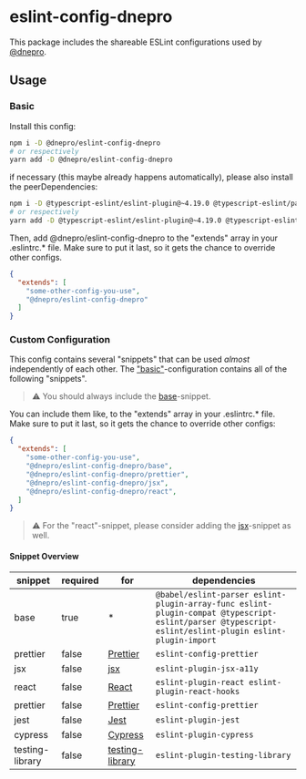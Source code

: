 # eslint-config-dnepro

This package includes the shareable ESLint configurations used by [@dnepro](https://github.com/dnepro).

## Usage

### Basic

Install this config:

```bash
npm i -D @dnepro/eslint-config-dnepro
# or respectively
yarn add -D @dnepro/eslint-config-dnepro
```

if necessary (this maybe already happens automatically), please also install the peerDependencies:

```bash
npm i -D @typescript-eslint/eslint-plugin@~4.19.0 @typescript-eslint/parser@~4.19.0 @babel/eslint-parser@~7.13.10 eslint@~7.23.0 eslint-config-prettier@~8.1.0 eslint-plugin-array-func@~3.1.7 eslint-plugin-compat@~3.9.0 eslint-plugin-cypress@~2.11.2 eslint-plugin-import@~2.22.1 eslint-plugin-jest@~24.3.2 eslint-plugin-jsdoc@~32.3.0 eslint-plugin-jsx-a11y@~6.4.1 eslint-plugin-react@~7.23.1 eslint-plugin-react-hooks@~4.2.0 eslint-plugin-testing-library@~3.10.2
# or respectively
yarn add -D @typescript-eslint/eslint-plugin@~4.19.0 @typescript-eslint/parser@~4.19.0 @babel/eslint-parser@~7.13.10 eslint@~7.23.0 eslint-config-prettier@~8.1.0 eslint-plugin-array-func@~3.1.7 eslint-plugin-compat@~3.9.0 eslint-plugin-cypress@~2.11.2 eslint-plugin-import@~2.22.1 eslint-plugin-jest@~24.3.2 eslint-plugin-jsdoc@~32.3.0 eslint-plugin-jsx-a11y@~6.4.1 eslint-plugin-react@~7.23.1 eslint-plugin-react-hooks@~4.2.0 eslint-plugin-testing-library@~3.10.2
```

Then, add @dnepro/eslint-config-dnepro to the "extends" array in your .eslintrc.* file. Make sure to put it last, so it gets the chance to override other configs.

```json
{
  "extends": [
    "some-other-config-you-use",
    "@dnepro/eslint-config-dnepro"
  ]
}
```

### Custom Configuration

This config contains several "snippets" that can be used *almost* independently of each other.
The ["basic"](#basic)-configuration contains all of the following "snippets".

> ⚠️ You should always include the [base](#base)-snippet.

You can include them like, to the "extends" array in your .eslintrc.* file. Make sure to put it last, so it gets the chance to override other configs:

```json
{
  "extends": [
    "some-other-config-you-use",
    "@dnepro/eslint-config-dnepro/base",
    "@dnepro/eslint-config-dnepro/prettier",
    "@dnepro/eslint-config-dnepro/jsx",
    "@dnepro/eslint-config-dnepro/react",
  ]
}
```

> ⚠️ For the "react"-snippet, please consider adding the [jsx](#jsx)-snippet as well.

#### Snippet Overview

| snippet         | required | for                                                    | dependencies                                                                                                                                         |
| --------------- | -------- | ------------------------------------------------------ | ---------------------------------------------------------------------------------------------------------------------------------------------------- |
| base            | true     | *                                                      | `@babel/eslint-parser eslint-plugin-array-func eslint-plugin-compat @typescript-eslint/parser @typescript-eslint/eslint-plugin eslint-plugin-import` |
| prettier        | false    | [Prettier](https://prettier.io/)                       | `eslint-config-prettier`                                                                                                                             |
| jsx             | false    | [jsx](https://reactjs.org/docs/introducing-jsx.html)   | `eslint-plugin-jsx-a11y`                                                                                                                             |
| react           | false    | [React](https://reactjs.org/docs/introducing-jsx.html) | `eslint-plugin-react eslint-plugin-react-hooks`                                                                                                      |
| prettier        | false    | [Prettier](https://prettier.io/)                       | `eslint-config-prettier`                                                                                                                             |
| jest            | false    | [Jest](https://jestjs.io/)                             | `eslint-plugin-jest`                                                                                                                                 |
| cypress         | false    | [Cypress](https://www.cypress.io/)                     | `eslint-plugin-cypress`                                                                                                                              |
| testing-library | false    | [testing-library](https://testing-library.com/)        | `eslint-plugin-testing-library`                                                                                                                      |
